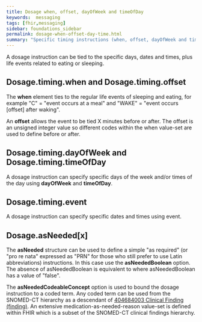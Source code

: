 ```yaml
---
title: Dosage when, offset, dayOfWeek and timeOfDay
keywords:  messaging
tags: [fhir,messaging]
sidebar: foundations_sidebar
permalink: dosage-when-offset-day-time.html
summary: "Specific timing instructions (when, offset, dayOfWeek and timeOfDay)"
---
```




A dosage instruction can be tied to the specific days, dates and times, plus life events related to eating or sleeping.

## Dosage.timing.when and Dosage.timing.offset ##

The **when** element ties to the regular life events of sleeping and eating, for example "C" = "event occurs at a meal" and "WAKE" = "event occurs [offset] after waking".

An **offset** allows the event to be tied X minutes before or after. The offset is an unsigned integer value so different codes within the when value-set are used to define before or after.

<script src="https://gist.github.com/RobertGoochUK/87e846d7ce29827519a3ba317a781410.js"></script>

## Dosage.timing.dayOfWeek and Dosage.timing.timeOfDay ##

A dosage instruction can specify specific days of the week and/or times of the day using **dayOfWeek** and **timeOfDay**.

<script src="https://gist.github.com/RobertGoochUK/d9879db73c269f4bb75bf0a337aeedc2.js"></script>

## Dosage.timing.event ##

A dosage instruction can specify specific dates and times using event.

<script src="https://gist.github.com/RobertGoochUK/01338160314cb372216b05d329c45656.js"></script>

## Dosage.asNeeded[x] ##

The **asNeeded** structure can be used to define a simple "as required" (or "pro re nata" expressed as "PRN" for those who still prefer to use Latin abbreviations) instructions. In this case use the **asNeededBoolean** option. The absence of asNeededBoolean is equivalent to where asNeededBoolean has a value of "false".

The **asNeededCodeableConcept** option is used to bound the dosage instruction to a coded term. Any coded term can be used from the SNOMED-CT hierarchy as a descendant of [404684003 Clinical Finding (finding)](https://termbrowser.nhs.uk/?perspective=full&conceptId1=404684003&edition=uk-edition). An extensive medication-as-needed-reason value-set is defined within FHIR which is a subset of the SNOMED-CT clinical findings hierarchy.

<script src="https://gist.github.com/RobertGoochUK/1acc8a8e5903ff2a05793f9e8ca57125.js"></script>


